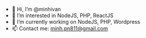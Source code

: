 - 👋 Hi, I’m @minhivan
- 👀 I’m interested in NodeJS, PHP, ReactJS
- 🌱 I’m currently working on NodeJS, PHP, Wordpress
- 📫 Contact me: minh.pn811@gmail.com

<!---
minhivan/minhivan is a ✨ special ✨ repository because its `README.md` (this file) appears on your GitHub profile.
You can click the Preview link to take a look at your changes.
--->

